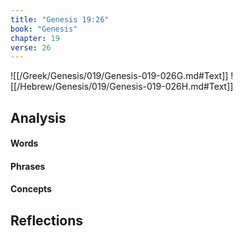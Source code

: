 ```yaml
---
title: "Genesis 19:26"
book: "Genesis"
chapter: 19
verse: 26
---
```

![[/Greek/Genesis/019/Genesis-019-026G.md#Text]]
![[/Hebrew/Genesis/019/Genesis-019-026H.md#Text]]

## Analysis

#### Words

#### Phrases

#### Concepts

## Reflections

